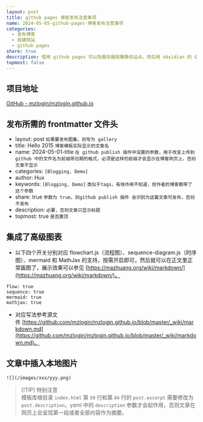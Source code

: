 ```yaml
---  
layout: post  
title: github pages 博客发布注意事项  
name: 2024-05-05-github-pages-博客发布注意事项  
categories:  
  - 发布博客  
  - 自建网站  
  - github pages  
share: true  
description: 借用 github pages 可以免服务器部署静态站点，然后用 obsidian 的 GitHub publisher 插件，可以在 obsidian 中编辑好文章后直接发布到站点，使其在外网可见  
topmost: false  
---  
```

  
## 项目地址  
  
[GitHub - mzlogin/mzlogin.github.io](https://github.com/mzlogin/mzlogin.github.io)  
  
## 发布所需的 frontmatter 文件头  
  
- layout: post `如果要发布图集，则写为 gallery`  
- title: Hello 2015 `博客模板实际显示的文章名`  
- name: 2024-05-01-title `在 github publish 插件中设置的参数，用于改变上传到 github 中的文件名为前缀带日期的格式，必须是这样的前缀才会显示在博客网页上，否则文章不显示`  
- categories: `[Blogging, Demo]`  
- author: Hux  
- keywords: `[Blogging, Demo]` `类似于tags，有啥作用不知道，但作者的博客都带了这个参数`  
- share: true `参数为 true，则github publish 插件 会识别为这篇文章可发布，否则不发布`  
- description: `必要，否则文章只显示标题`  
- topmost: true `是否置顶`  
  
## 集成了高级图表  
  
- 以下四个开关分别对应 flowchart.js（流程图）、sequence-diagram.js（时序图）、mermaid 和 MathJax 的支持，按需开启即可，然后就可以在正文里正常画图了，展示效果可以参见 [https://mazhuang.org/wiki/markdown/](https://mazhuang.org/wiki/markdown/)。  
  
```  
flow: true  
sequence: true  
mermaid: true  
mathjax: true  
```  
  
- 对应写法参考源文件 [https://github.com/mzlogin/mzlogin.github.io/blob/master/_wiki/markdown.md](https://github.com/mzlogin/mzlogin.github.io/blob/master/_wiki/markdown.md)。  
  
## 文章中插入本地图片  
  
```  
![](/images/xxx/yyy.png)  
```  
  
> [!TIP] 特别注意    
> 模板库根目录 `index.html` 第 `59` 行和第 `84` 行的 `post.excerpt` 需要修改为 `post.description`，yaml 中的 `description` 参数才会起作用，否则文章在网页上会呈现第一段或者全部内容作为摘要。  
